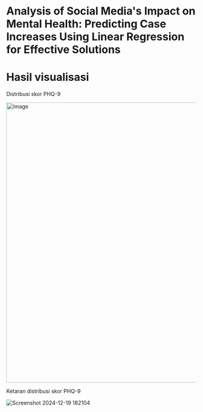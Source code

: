 # Analysis of Social Media's Impact on Mental Health: Predicting Case Increases Using Linear Regression for Effective Solutions
# Hasil visualisasi <div>

Distribusi skor PHQ-9

<img width="742" alt="image" src="https://github.com/user-attachments/assets/6edeaa0e-3740-4244-b175-3c1d0394bfd4" />

Ketaran distribusi skor PHQ-9 

![Screenshot 2024-12-19 182104](https://github.com/user-attachments/assets/4dac3eda-9fdc-4d77-8f98-ecd6306ecc00)

